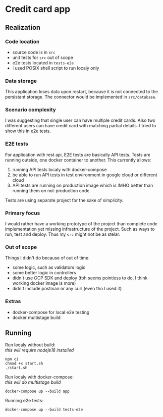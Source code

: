 # Credit card app

## Realization

### Code location

- source code is in `src`
- unit tests for `src` out of scope
- e2e tests located in `tests-e2e`
- I used POSIX shell script to run localy only

### Data storage

This application loses data upon restart, because it is not connected to the persistant storage. The connector would be implemented in `src/database`. 

### Scenario complexity

I was suggesting that single user can have multiple credit cards. Also two different users can have credit card with matching partial details. I tried to show this in e2e tests. 

### E2E tests

For application with rest api, E2E tests are basically API tests. Tests are running outside, one docker container to another. This currently allows: 
1. running API tests localy with docker-compose
2. be able to run API tests in test environment in google cloud or different cloud
3. API tests are running on production image which is IMHO better than running them on not-production code.  

Tests are using separate project for the sake of simplicity. 

### Primary focus

I would rather have a working prototype of the project than complete code implementation yet missing infrastructure of the project. Such as ways to run, test and deploy. Thus my `src` might not be as stelar. 

### Out of scope

Things I didn't do because of out of time:
- some logic, such as validators logic
- some better logic in controllers
- didn't use GCP SDK and deploy (tbh seems pointless to do, I think working docker image is more)
- didn't include postman or any curl (even tho I used it)

### Extras

- docker-compose for local e2e testing
- docker multistage build

## Running

Run localy without build:  
*this will require nodejs18 installed*
```
npm ci
chmod +x start.sh
./start.sh
```

Run localy with docker-compose:  
*this will do multistage build*
```
docker-compose up --build app
```

Running e2e tests: 
```
docker-compose up --build tests-e2e
```
